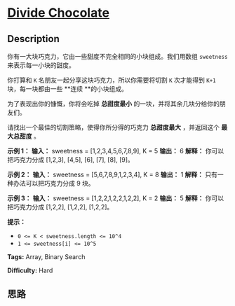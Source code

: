 # [Divide Chocolate][title]

## Description

你有一大块巧克力，它由一些甜度不完全相同的小块组成。我们用数组 `sweetness` 来表示每一小块的甜度。

你打算和 `K` 名朋友一起分享这块巧克力，所以你需要将切割 `K` 次才能得到 `K+1` 块，每一块都由一些 **连续  **的小块组成。

为了表现出你的慷慨，你将会吃掉  **总甜度最小** 的一块，并将其余几块分给你的朋友们。

请找出一个最佳的切割策略，使得你所分得的巧克力  **总甜度最大** ，并返回这个 **最大总甜度** 。



**示例 1：**
            **输入：** sweetness = [1,2,3,4,5,6,7,8,9], K = 5    **输出：** 6    **解释：** 你可以把巧克力分成 [1,2,3], [4,5], [6], [7], [8], [9]。    

**示例 2：**
            **输入：** sweetness = [5,6,7,8,9,1,2,3,4], K = 8    **输出：** 1    **解释：** 只有一种办法可以把巧克力分成 9 块。    

**示例 3：**
            **输入：** sweetness = [1,2,2,1,2,2,1,2,2], K = 2    **输出：** 5    **解释：** 你可以把巧克力分成 [1,2,2], [1,2,2], [1,2,2]。    



**提示：**

  * `0 <= K < sweetness.length <= 10^4`
  * `1 <= sweetness[i] <= 10^5`


**Tags:** Array, Binary Search

**Difficulty:** Hard

## 思路

[title]: https://leetcode-cn.com/problems/divide-chocolate
